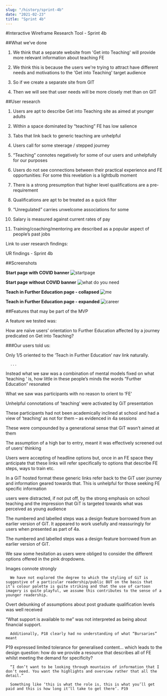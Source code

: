 ```yaml
---
slug: "/history/sprint-4b"
date: "2021-02-23"
title: "Sprint 4b"
---
```


#Interactive Wireframe Research Tool - Sprint 4b

##What we’ve done

1. We think that a separate website from 'Get into Teaching' will provide more relevant information about teaching FE

2. We think this is because the users we're trying to attract have different needs and motivations to the 'Get into Teaching' target audience

3. So if we create a separate site from GIT 

4. Then we will see that user needs will be more closely met than on GIT  

##User research

1. Users are apt to describe Get into Teaching site as aimed at younger adults

2. Within a space dominated by “teaching” FE has low salience

3. Tabs that link back to generic teaching are unhelpful

4. Users call for some steerage / stepped journey

5. “Teaching” connotes negatively for some of our users and unhelpfully for our purposes

6. Users do not see  connections between their practical experience and FE opportunities: For some this revelation is a lightbulb moment

7. There is a strong presumption that higher level qualifications are a pre-requirement

8. Qualifications are apt to be treated as a quick filter

9. “Unregulated” carries unwelcome associations for some

10. Salary is measured against current rates of pay

11. Training/coaching/mentoring are described as a popular aspect of people’s past jobs


Link to user research findings:

UR findings - Sprint 4b

##Screenshots

**Start page with COVID banner**
![startpage](/images/sprint-4b/...)


**Start page without COVID banner**
![what do you need](/images/sprint-4b/...)

**Teach in Further Education page - collapsed**
![me](/images/sprint-4b/...)

**Teach in Further Education page - expanded**
![career](/images/sprint-4b/...)


##Features that may be part of the MVP

A feature we tested was:

How are naïve users’ orientation to Further Education affected by a journey predicated on Get into Teaching?

###Our users told us:

Only 1/5 oriented to the ‘Teach in Further Education’ nav link naturally.

      ...

Instead what we saw was a combination of mental models fixed on what ‘teaching ‘ is, how little in these people’s minds the words “Further Education” resonated

What we saw was participants with no reason to orient to ‘FE’

Unhelpful connotations of ‘teaching’ were activated by GiT presentation

These participants had not been academically inclined at school and had a view of ‘teaching’ as not for them – as evidenced in 4a sessions

These were compounded by a generational sense that GiT wasn’t aimed at them

The assumption of a high bar to entry, meant it was effectively screened out of users’ thinking

Users were accepting of headline options but, once in an FE space they anticipate that these links will refer specifically to options that describe FE steps, ways to train etc.

In a GiT hosted format these generic links refer back to the GiT user journey and information geared towards that. This is unhelpful for those seeking FE specific information

users were distracted, if not put off, by the strong emphasis on school teaching and the impression that GiT is targeted towards what was perceived as young audience

The numbered and labelled steps was a design feature borrowed from an earlier version of GiT.  It appeared to work usefully and reassuringly for users when presented as part of 4a.

The numbered and labelled steps was a design feature borrowed from an earlier version of GiT.

We saw some hesitation as users were obliged to consider the different options offered in the pink dropdowns.

Images connote strongly

      We have not explored the degree to which the styling of GiT is suggestive of a particular readership/public BUT on the basis that it’s colour palette is quite striking and that the use of cartoon imagery is quite playful, we assume this contributes to the sense of a younger readership.

Overt debunking of assumptions about post graduate qualification levels was well received

“What support is available to me”  was not interpreted as being about financial support.

      Additionally, P18 clearly had no understanding of what “Bursaries” meant

P19 expressed limited tolerance for generalised content… which leads to the design question: how do we provide a resource that describes all of FE whilst meeting the demand for specificity?

      “I don’t want to be looking through mountains of information that I don’t need. You want the highlights and overview rather that all the detail.”

      Something like ‘this is what the role is, this is what you’ll get paid and this is how long it’ll take to get there’. P19
